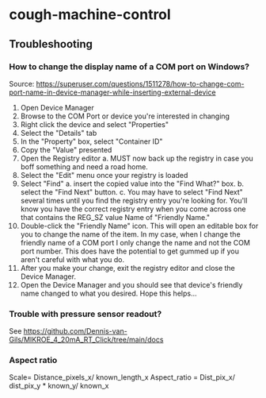 # cough-machine-control

## Troubleshooting
### How to change the display name of a COM port on Windows?
Source: https://superuser.com/questions/1511278/how-to-change-com-port-name-in-device-manager-while-inserting-external-device
1. Open Device Manager
2. Browse to the COM Port or device you're interested in changing
3. Right click the device and select "Properties"
4. Select the "Details" tab
5. In the "Property" box, select "Container ID"
6. Copy the "Value" presented
7. Open the Registry editor a. MUST now back up the registry in case you boff something and need a road home.
8. Select the "Edit" menu once your registry is loaded
9. Select "Find" a. insert the copied value into the "Find What?" box. b. select the "Find Next" button. c. You may have to select "Find Next" several times until you find the registry entry you're looking for. You'll know you have the correct registry entry when you come across one that contains the REG_SZ value Name of "Friendly Name."
10. Double-click the "Friendly Name" icon. This will open an editable box for you to change the name of the item. In my case, when I change the friendly name of a COM port I only change the name and not the COM port number. This does have the potential to get gummed up if you aren't careful with what you do.
11. After you make your change, exit the registry editor and close the Device Manager.
12. Open the Device Manager and you should see that device's friendly name changed to what you desired. Hope this helps...

### Trouble with pressure sensor readout?
See https://github.com/Dennis-van-Gils/MIKROE_4_20mA_RT_Click/tree/main/docs

### Aspect ratio
Scale= Distance_pixels_x/ known_length_x
Aspect_ratio = Dist_pix_x/ dist_pix_y * known_y/ known_x